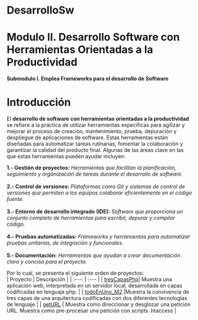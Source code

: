 # DesarrolloSw

# Modulo II. Desarrollo Software con Herramientas Orientadas a la Productividad
**Submodulo I. Emplea Frameworks para el desarrollo de Software**
</br>
# Introducción
El **desarrollo de software con herramientas orientadas a la productividad** se refiere a la práctica de utilizar herramientas específicas para agilizar y mejorar el proceso 
de creación, mantenimiento, prueba, depuración y despliegue de aplicaciones de software. Estas herramientas están diseñadas para automatizar tareas rutinarias, fomentar la 
colaboración y garantizar la calidad del producto final. Algunas de las áreas clave en las que estas herramientas pueden ayudar incluyen:

**1.- Gestión de proyectos:** _Herramientas que facilitan la planificación, seguimiento y organización de tareas durante el desarrollo de software._
</br></br>
**2.- Control de versiones:** _Plataformas como Git y sistemas de control de versiones que permiten a los equipos colaborar eficientemente en el código fuente._
</br></br>
**3.- Entorno de desarrollo integrado (IDE):** _Software que proporciona un conjunto completo de herramientas para escribir, depurar y compilar código._
</br></br>
**4.- Pruebas automatizadas:** _Frameworks y herramientas para automatizar pruebas unitarias, de integración y funcionales._
</br></br>
**5.- Documentación:** _Herramientas que ayudan a crear documentación clara y concisa para el proyecto._

Por lo cual, se presenta el siguiente orden de proyectos:
</br>
| Proyecto | Descripción |
| :---: | :--- |
| [tresCapasPhp](https://github.com/miRepositorioGit/tresCapasPhp)| Muestra una aplicación web, interpretada en un servidor local, desarrollada en capas codificadas en lenguaje php. |
| [todoEnUno_M2](https://github.com/miRepositorioGit/todoEnUno_M2.git) |Muestra la convivencia de tres capas de una arquitectura codificadas con dos diferentes tecnologías de lenguaje |
| [getURL](https://github.com/miRepositorioGit/getURL.git) | Muestra como direccionar y desglozar una petición URL. Muestra como pre-procesar una petición con scripts .htaccess |
</br>